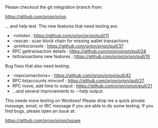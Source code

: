Please checkout the git integration branch from:

https://github.com/orion/orion

... and help test.  The new features that need testing are:

* -nolisten : https://github.com/orion/orion/pull/11
* -rescan : scan block chain for missing wallet transactions
* -printtoconsole : https://github.com/orion/orion/pull/37
* RPC gettransaction details : https://github.com/orion/orion/pull/24
* listtransactions new features : https://github.com/orion/orion/pull/10

Bug fixes that also need testing:

* -maxconnections= : https://github.com/orion/orion/pull/42
* RPC listaccounts minconf : https://github.com/orion/orion/pull/27
* RPC move, add time to output : https://github.com/orion/orion/pull/21
* ...and several improvements to --help output.

This needs more testing on Windows!  Please drop me a quick private message, email, or IRC message if you are able to do some testing.  If you find bugs, please open an issue at:

https://github.com/orion/orion/issues

